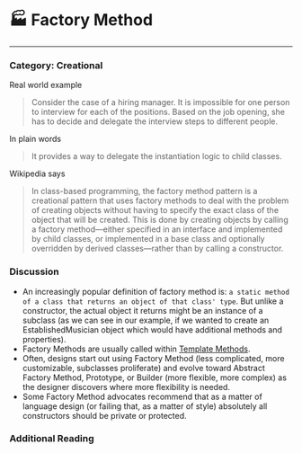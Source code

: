 # 🏭 Factory Method
--------------
### Category: Creational

Real world example
> Consider the case of a hiring manager. It is impossible for one person to interview for each of the positions. Based on the job opening, she has to decide and delegate the interview steps to different people. 

In plain words
> It provides a way to delegate the instantiation logic to child classes. 

Wikipedia says
> In class-based programming, the factory method pattern is a creational pattern that uses factory methods to deal with the problem of creating objects without having to specify the exact class of the object that will be created. This is done by creating objects by calling a factory method—either specified in an interface and implemented by child classes, or implemented in a base class and optionally overridden by derived classes—rather than by calling a constructor.

### Discussion

- An increasingly popular definition of factory method is: `a static method of a class that returns an object of that class' type`. But unlike a constructor, the actual object it returns might be an instance of a subclass (as we can see in our example, if we wanted to create an EstablishedMusician object which would have additional methods and properties).
- Factory Methods are usually called within [Template Methods](https://en.wikipedia.org/wiki/Template_method_pattern).
- Often, designs start out using Factory Method (less complicated, more customizable, subclasses proliferate) and evolve toward Abstract Factory Method, Prototype, or Builder (more flexible, more complex) as the designer discovers where more flexibility is needed.
- Some Factory Method advocates recommend that as a matter of language design (or failing that, as a matter of style) absolutely all constructors should be private or protected.

### Additional Reading
